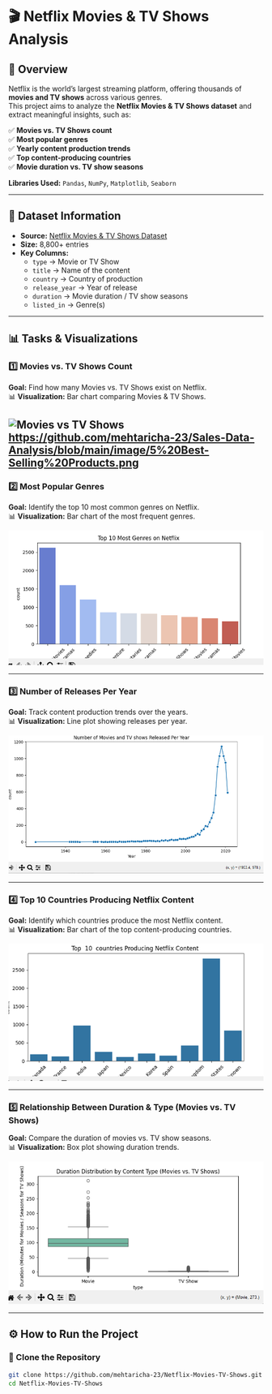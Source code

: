 # 🎬 Netflix Movies & TV Shows Analysis  



## 📌 Overview  
Netflix is the world’s largest streaming platform, offering thousands of **movies and TV shows** across various genres.  
This project aims to analyze the **Netflix Movies & TV Shows dataset** and extract meaningful insights, such as:  

✅ **Movies vs. TV Shows count**  
✅ **Most popular genres**  
✅ **Yearly content production trends**  
✅ **Top content-producing countries**  
✅ **Movie duration vs. TV show seasons**  

**Libraries Used:** `Pandas`, `NumPy`, `Matplotlib`, `Seaborn`  

---

## 📂 Dataset Information  
- **Source:** [Netflix Movies & TV Shows Dataset](https://www.kaggle.com/datasets/shivamb/netflix-shows)  
- **Size:** 8,800+ entries  
- **Key Columns:**  
  - `type` → Movie or TV Show  
  - `title` → Name of the content  
  - `country` → Country of production  
  - `release_year` → Year of release  
  - `duration` → Movie duration / TV show seasons  
  - `listed_in` → Genre(s)  

---

## 📊 Tasks & Visualizations  

### **1️⃣ Movies vs. TV Shows Count**  
**Goal:** Find how many Movies vs. TV Shows exist on Netflix.  
📊 **Visualization:** Bar chart comparing Movies & TV Shows.  

![Movies vs TV Shows](image/5%20Best-Selling%20Products.png)  
https://github.com/mehtaricha-23/Sales-Data-Analysis/blob/main/image/5%20Best-Selling%20Products.png
---

### **2️⃣ Most Popular Genres**  
**Goal:** Identify the top 10 most common genres on Netflix.  
📊 **Visualization:** Bar chart of the most frequent genres.  

![Top Genres](/image/common_genres.png)  

---

### **3️⃣ Number of Releases Per Year**  
**Goal:** Track content production trends over the years.  
📊 **Visualization:** Line plot showing releases per year.  

![Releases Per Year](/image/relese_year.png)  

---

### **4️⃣ Top 10 Countries Producing Netflix Content**  
**Goal:** Identify which countries produce the most Netflix content.  
📊 **Visualization:** Bar chart of the top content-producing countries.  

![Top Countries](/image/country_produce.png)  

---

### **5️⃣ Relationship Between Duration & Type (Movies vs. TV Shows)**  
**Goal:** Compare the duration of movies vs. TV show seasons.  
📊 **Visualization:** Box plot showing duration trends.  

![Duration vs Type](/image/content_type.png)  

---

## ⚙ How to Run the Project  

### **🔹 Clone the Repository**  
```bash
git clone https://github.com/mehtaricha-23/Netflix-Movies-TV-Shows.git
cd Netflix-Movies-TV-Shows
